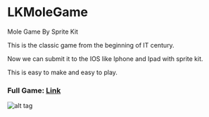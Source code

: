 # LKMoleGame
Mole Game By Sprite Kit

This is the classic game from the beginning of IT century.

Now we can submit it to the IOS like Iphone and Ipad with sprite kit.

This is easy to make and easy to play.

### Full Game:  [Link](https://itunes.apple.com/us/app/hammer-head-premium/id1118228668?ls=1&mt=8)


![alt tag](https://4.bp.blogspot.com/-cEdUpxAv2DE/V06M6tduybI/AAAAAAAAoH4/F7D4u6S1Yok0l4AmuW8gcMkU7fmzFJbTwCLcB/s1600/Simulator%2BScreen%2BShot%2BMay%2B31%252C%2B2016%252C%2B6.46.45%2BAM.png)

